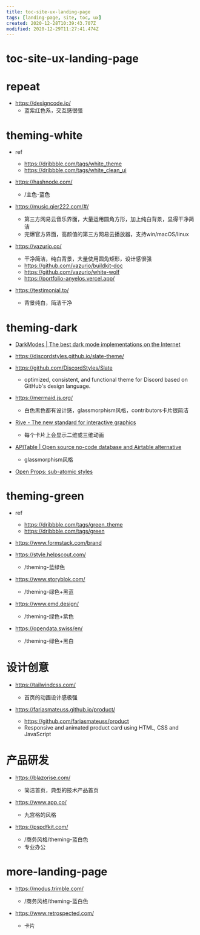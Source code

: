 ```yaml
---
title: toc-site-ux-landing-page
tags: [landing-page, site, toc, ux]
created: 2020-12-28T10:39:43.707Z
modified: 2020-12-29T11:27:41.474Z
---
```


# toc-site-ux-landing-page

# repeat

- https://designcode.io/
  - 蓝紫红色系，交互感很强
# theming-white
- ref
  - https://dribbble.com/tags/white_theme
  - https://dribbble.com/tags/white_clean_ui

- https://hashnode.com/
  - /主色-蓝色

- https://music.qier222.com/#/
  - 第三方网易云音乐界面，大量运用圆角方形，加上纯白背景，显得干净简洁
  - 完爆官方界面，高颜值的第三方网易云播放器，支持win/macOS/linux

- https://vazurio.co/
  - 干净简洁，纯白背景，大量使用圆角矩形，设计感很强
  - https://github.com/vazurio/buildkit-doc
  - https://github.com/vazurio/white-wolf
  - https://portfolio-anyelos.vercel.app/

- https://testimonial.to/
  - 背景纯白，简洁干净
# theming-dark
- [DarkModes | The best dark mode implementations on the Internet](https://darkmodes.com/)

- https://discordstyles.github.io/slate-theme/
- https://github.com/DiscordStyles/Slate
  - optimized, consistent, and functional theme for Discord based on GitHub's design language.

- https://mermaid.js.org/
  - 白色黑色都有设计感，glassmorphism风格，contributors卡片很简洁

- [Rive - The new standard for interactive graphics](https://rive.app/)
  - 每个卡片上会显示二维或三维动画

- [APITable | Open source no-code database and Airtable alternative](https://apitable.com/)
  - glassmorphism风格

- [Open Props: sub-atomic styles](https://open-props.style/)
# theming-green
- ref
  - https://dribbble.com/tags/green_theme
  - https://dribbble.com/tags/green

- https://www.formstack.com/brand

- https://style.helpscout.com/
  - /theming-蓝绿色
- https://www.storyblok.com/
  - /theming-绿色+黑蓝
- https://www.emd.design/
  - /theming-绿色+紫色
- https://opendata.swiss/en/
  - /theming-绿色+黑白
# 设计创意
- https://tailwindcss.com/
  - 首页的动画设计感极强

- https://fariasmateuss.github.io/product/
  - https://github.com/fariasmateuss/product
  - Responsive and animated product card using HTML, CSS and JavaScript
# 产品研发
- https://blazorise.com/
  - 简洁首页，典型的技术产品首页

- https://www.app.co/
  - 九宫格的风格

- https://pspdfkit.com/
  - /商务风格/theming-蓝白色
  - 专业办公
# more-landing-page
- https://modus.trimble.com/
  - /商务风格/theming-蓝白色

- https://www.retrospected.com/
  - 卡片
